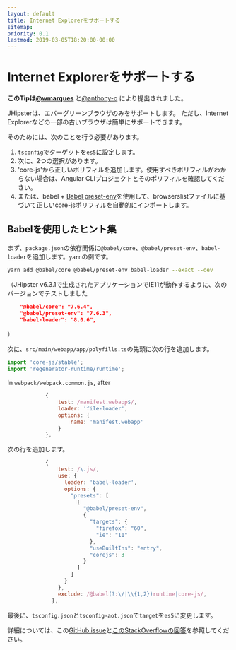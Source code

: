 ```yaml
---
layout: default
title: Internet Explorerをサポートする
sitemap:
priority: 0.1
lastmod: 2019-03-05T18:20:00-00:00
---
```


# Internet Explorerをサポートする

**このTipは[@wmarques](https://github.com/wmarques)** と[@anthony-o](https://github.com/anthony-o) により提出されました。

JHipsterは、エバーグリーンブラウザのみをサポートします。
ただし、Internet Explorerなどの一部の古いブラウザは簡単にサポートできます。

そのためには、次のことを行う必要があります。

1. `tsconfig`でターゲットを`es5`に設定します。
2. 次に、2つの選択があります。
  1. 'core-js'から正しいポリフィルを追加します。使用すべきポリフィルがわからない場合は、Angular CLIプロジェクトとそのポリフィルを確認してください。
  2. または、babel + [Babel preset-env](https://babeljs.io/docs/en/babel-preset-env#usebuiltins)を使用して、browserslistファイルに基づいて正しいcore-jsポリフィルを自動的にインポートします。

## Babelを使用したヒント集

まず、`package.json`の依存関係に`@babel/core`、`@babel/preset-env`、`babel-loader`を追加します。`yarn`の例です。
```bash
yarn add @babel/core @babel/preset-env babel-loader --exact --dev
```
（JHipster v6.3.1で生成されたアプリケーションでIE11が動作するように、次のバージョンでテストしました
```json
    "@babel/core": "7.6.4",
    "@babel/preset-env": "7.6.3",
    "babel-loader": "8.0.6",
```
）

次に、`src/main/webapp/app/polyfills.ts`の先頭に次の行を追加します。
```ts
import 'core-js/stable';
import 'regenerator-runtime/runtime';
```

In `webpack/webpack.common.js`, after
```js
            {
                test: /manifest.webapp$/,
                loader: 'file-loader',
                options: {
                    name: 'manifest.webapp'
                }
            },
```
次の行を追加します。
```js
            {
                test: /\.js/,
                use: {
                  loader: 'babel-loader',
                  options: {
                    "presets": [
                      [
                        "@babel/preset-env",
                        {
                          "targets": {
                            "firefox": "60",
                            "ie": "11"
                          },
                          "useBuiltIns": "entry",
                          "corejs": 3
                        }
                      ]
                    ]
                  }
                },
                exclude: /@babel(?:\/|\\{1,2})runtime|core-js/,
              },
```

最後に、`tsconfig.json`と`tsconfig-aot.json`で`target`を`es5`に変更します。

詳細については、この[GitHub issue](https://GitHub.com/jhipster/generator-jhipster/issues/10184#issuecomment-541650501)と[このStackOverflowの回答](https://stackoverflow.com/a/58377002/535203)を参照してください。
